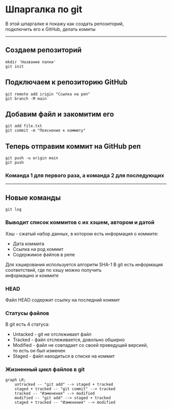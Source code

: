 
# Шпаргалка по git

В этой шпаргалке я покажу как создать репозиторий,<br>
подключить его к GitHub, делать комиты

---

## Создаем репозиторий

```
mkdir 'Название папки'
git init
```

## Подключаем к репозиторию GitHub

```
git remote add irigin "Ссылка на реп"
git branch -M main 
```

## Добавим файл и закомитим его

```
git add file.txt
git commit -m "Пояснение к коммиту"
```

## Теперь отправим коммит на GitHub реп

```
git push -u origin main
git push
```
### Команда 1 для первого раза, а команда 2 для последующих

----

## Новые команды 

```
git log
```
### Выводит список коммитов с их хэшем, автором и датой
Хэш - сжатый набор данных, в котором есть информация о коммите:<br>
* Дата коммита
* Ссылка на род коммит
* Содержимое файлов в репе

Для хэширования используется алгоритм SHA-1
В git есть информация соответствий, где по хэшу можно получить<br> информацию и коммите

### HEAD
Файл HEAD содержит ссылку на последний коммит

### Статусы файлов
В git есть 4 статуса:
* Untacked - git не отслеживает файл
* Tracked - файл отслеживается, довольно обширно
* Modified - файл не совпадает со своей преведущей версией,<br>то есть он был изменен
* Staged - файл находиться в списке на коммит

### Жизненный цикл файлов в git

```mermaid
graph LR;
	untracked -- "git add" --> staged + tracked
	staged + tracked -- "git commit" --> tracked
	tracked -- "Изменения" --> modified
	modified -- "git add" --> staged + tracked
	staged + tracked -- "Изменения" --> modified

